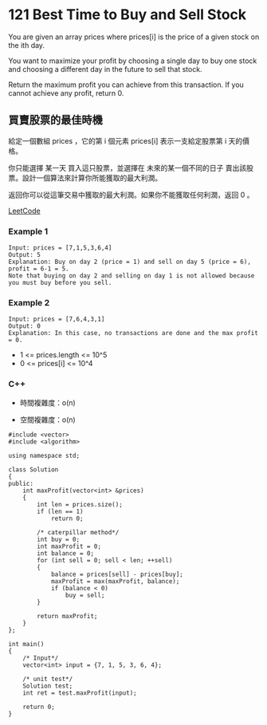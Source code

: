 # 121 Best Time to Buy and Sell Stock

You are given an array prices where prices[i] is the price of a given stock on the ith day.

You want to maximize your profit by choosing a single day to buy one stock and choosing a different day in the future to sell that stock.

Return the maximum profit you can achieve from this transaction. If you cannot achieve any profit, return 0.

## 買賣股票的最佳時機

給定一個數組 prices ，它的第 i 個元素 prices[i] 表示一支給定股票第 i 天的價格。

你只能選擇 某一天 買入這只股票，並選擇在 未來的某一個不同的日子 賣出該股票。設計一個算法來計算你所能獲取的最大利潤。

返回你可以從這筆交易中獲取的最大利潤。如果你不能獲取任何利潤，返回 0 。


[LeetCode](https://leetcode-cn.com/problems/best-time-to-buy-and-sell-stock/)

### Example 1
```
Input: prices = [7,1,5,3,6,4]
Output: 5
Explanation: Buy on day 2 (price = 1) and sell on day 5 (price = 6), profit = 6-1 = 5.
Note that buying on day 2 and selling on day 1 is not allowed because you must buy before you sell.
```

### Example 2
```
Input: prices = [7,6,4,3,1]
Output: 0
Explanation: In this case, no transactions are done and the max profit = 0.
```

* 1 <= prices.length <= 10^5
* 0 <= prices[i] <= 10^4

### C++ 

* 時間複雜度：o(n) 

* 空間複雜度：o(n) 

```
#include <vector>
#include <algorithm>

using namespace std;

class Solution
{
public:
    int maxProfit(vector<int> &prices)
    {
        int len = prices.size();
        if (len == 1)
            return 0;

        /* caterpillar method*/
        int buy = 0;
        int maxProfit = 0;
        int balance = 0;
        for (int sell = 0; sell < len; ++sell)
        {
            balance = prices[sell] - prices[buy];
            maxProfit = max(maxProfit, balance);
            if (balance < 0)
                buy = sell;
        }

        return maxProfit;
    }
};

int main()
{
    /* Input*/
    vector<int> input = {7, 1, 5, 3, 6, 4};

    /* unit test*/
    Solution test;
    int ret = test.maxProfit(input);

    return 0;
}
```
